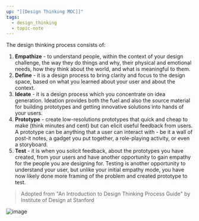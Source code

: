 ```yaml
---
up: "[[Design Thinking MOC]]"
tags:
  - design_thinking
  - topic-note
---
```

The design thinking process consists of:
1. **Empathize** - to understand people, within the context of your design challenge, the way they do things and why, their physical and emotional needs, how they think about the world, and what is meaningful to them.
2. **Define** - it is a design process to bring clarity and focus to the design space, based on what you learned about your user and about the context.
3. **Ideate** - it is a design process which you concentrate on idea generation.  Ideation provides both the fuel and also the source material for building prototypes and getting innovative solutions into hands of your users.
4. **Prototype** - create low-resolutions prototypes that quick and cheap to make (think minutes and cent) but can elicit useful feedback from users.  A prototype can be anything that a user can interact with - be it a wall of post-it notes, a gadget you put together, a role-playing activity, or even a storyboard.
5. **Test** - it is when you solicit feedback, about the prototypes you have created, from your users and have another opportunity to gain empathy for the people you are designing for.  Testing is another opportunity to understand your user, but unlike your initial empathy mode, you have now likely done more framing of the problem and created prototype to test.

>Adopted from "An Introduction to Design Thinking Process Guide" by Institute of Design at Stanford

![image](https://blog.experiencepoint.com/hs-fs/hubfs/Blog%20-%20Stock%20Images/AdobeStock_205887926.jpg?width=900&name=AdobeStock_205887926.jpg)